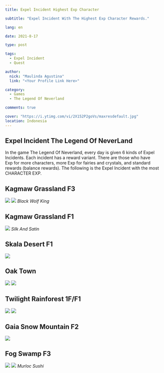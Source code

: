 ```yaml
---
title: Expel Incident Highest Exp Character

subtitle: "Expel Incident With The Highest Exp Character Rewards."

lang: en

date: 2021-8-17

type: post

tags:
  - Expel Incident
  - Quest

author:
  nick: "Maulinda Agustina"
  link: "<Your Profile Link Here>"

category:
  - Games
  - The Legend Of Neverland

comments: true

cover: "https://i.ytimg.com/vi/2X152P2goVs/maxresdefault.jpg"
location: Indonesia
---
```


## Expel Incident The Legend Of NeverLand
In the game The Legend Of Neverland, every day is given 6 kinds of Expel Incidents. Each incident has a reward variant. There are those who have Exp for more characters, more Exp for fairies and crystals, and standard rewards (balance rewards). The following is the Expel Incident with the most CHARACTER EXP.

## Kagmaw Grassland F3
![](./Exp%20Char/Kagmaw%20Grassland%20F3.png)
![](./Exp%20Char/../Exp%20Char/Kagmaw%20Grassland%20F3%202.png)
*Black Wolf King*

## Kagmaw Grassland F1
![](../../The%20Legend%20Of%20Neverland/Expel%20Incident/Exp%20Char/Kagmaw%20Grassland%20F1.png)
*Silk And Satin*

## Skala Desert F1
![](Exp%20Char/Skala%20Desert%20F1.png)

## Oak Town
![](Exp%20Char/Oak%20Town%202.png)
![](Exp%20Char/Oak%20Town.png)

## Twilight Rainforest 1F/F1
![](Exp%20Char/Twilight%20Rainforest%201F.png)
![](Exp%20Char/Twilight%20Rainforest%20F1.png)

## Gaia Snow Mountain F2
![](./Exp%20Char/Gaia%20Snow%20Mountain%20F2.png)

## Fog Swamp F3
![](./Exp%20Char/Fog%20Swamp%20F3.png)
![](./Exp%20Char/Fog%20Swamp%20F3%202.png)
*Murloc Sushi*